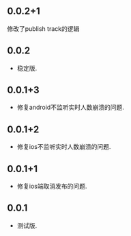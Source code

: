## 0.0.2+1
修改了publish track的逻辑
## 0.0.2

* 稳定版.
## 0.0.1+3

* 修复android不监听实时人数崩溃的问题.
## 0.0.1+2

* 修复ios不监听实时人数崩溃的问题.
## 0.0.1+1

* 修复ios端取消发布的问题.
## 0.0.1

* 测试版.
